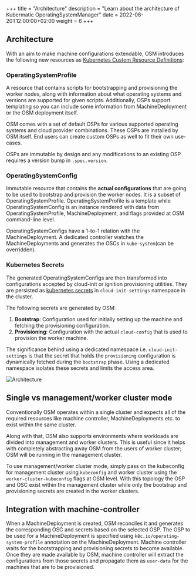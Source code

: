 +++
title = "Architecture"
description = "Learn about the architecture of Kubermatic OperatingSystemManager"
date = 2022-08-20T12:00:00+02:00
weight = 6
+++

## Architecture

With an aim to make machine configurations extendable, OSM introduces the following new resources as [Kubernetes Custom Resource Definitions](https://kubernetes.io/docs/concepts/extend-kubernetes/api-extension/custom-resources/):

### OperatingSystemProfile

A resource that contains scripts for bootstrapping and provisioning the worker nodes, along with information about what operating systems and versions are supported for given scripts. Additionally, OSPs support templating so you can include some information from MachineDeployment or the OSM deployment itself.

OSM comes with a set of default OSPs for various supported operating systems and cloud provider combinations. These OSPs are installed by OSM itself. End users can create custom OSPs as well to fit their own use-cases.

OSPs are immutable by design and any modifications to an existing OSP requires a version bump in `.spec.version`.

### OperatingSystemConfig

Immutable resource that contains the **actual configurations** that are going to be used to bootstrap and provision the worker nodes. It is a subset of OperatingSystemProfile. OperatingSystemProfile is a template while OperatingSystemConfig is an instance rendered with data from OperatingSystemProfile, MachineDeployment, and flags provided at OSM command-line level.

OperatingSystemConfigs have a 1-to-1 relation with the MachineDeployment. A dedicated controller watches the MachineDeployments and generates the OSCs in `kube-system`(can be overridden).

### Kubernetes Secrets

The generated OperatingSystemConfigs are then transformed into configurations accepted by cloud-init or ignition provisioning utilities. They are persisted as [kubernetes secrets](https://kubernetes.io/docs/concepts/configuration/secret/) in `cloud-init-settings` namespace in the cluster.

The following secrets are generated by OSM:

1. **Bootstrap**: Configuration used for initially setting up the machine and fetching the provisioning configuration.
2. **Provisioning**: Configuration with the actual `cloud-config` that is used to provision the worker machine.

The significance behind using a dedicated namespace i.e. `cloud-init-settings` is that the secret that holds the `provisioning` configuration is dynamically fetched during the `bootstrap` phase. Using a dedicated namespace isolates these secrets and limits the access area.

![Architecture](/img/operatingsystemmanager/master/osm-kubernetes.png?classes=shadow,border "Integration with Machine Controller")

## Single vs management/worker cluster mode

Conventionally OSM operates within a single cluster and expects all of the required resources like machine controller, MachineDeployments etc. to exist within the same cluster.

Along with that, OSM also supports environments where workloads are divided into management and worker clusters. This is useful since it helps with completely abstracting away OSM from the users of worker cluster; OSM will be running in the management cluster.

To use management/worker cluster mode, simply pass on the kubeconfig for management cluster using `kubeconfig` and worker cluster using the `worker-cluster-kubeconfig` flags at OSM level. With this topology the OSP and OSC exist within the management cluster while only the bootstrap and provisioning secrets are created in the worker clusters.

## Integration with machine-controller

When a MachineDeployment is created, OSM reconciles it and generates the corresponding OSC and secrets based on the selected OSP. The OSP to be used for a MachineDeployment is specified using `k8c.io/operating-system-profile` annotation on the MachineDeployment. Machine controller waits for the bootstrapping and provisioning secrets to become available. Once they are made available by OSM, machine controller will extract the configurations from those secrets and propagate them as `user-data` for the machines that are to be provisioned.
